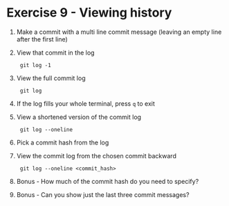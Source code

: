 # Exercise 9 - Viewing history

1. Make a commit with a multi line commit message
   (leaving an empty line after the first line)

2. View that commit in the log

        git log -1

3. View the full commit log

        git log

4. If the log fills your whole terminal, press `q` to exit

5. View a shortened version of the commit log

        git log --oneline

6. Pick a commit hash from the log

7. View the commit log from the chosen commit backward

        git log --oneline <commit_hash>

8. Bonus - How much of the commit hash do you need to specify?

9. Bonus - Can you show just the last three commit messages?

